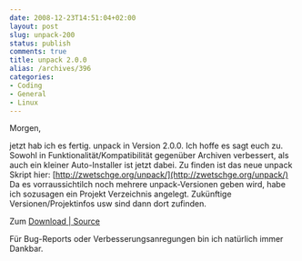 ```yaml
---
date: 2008-12-23T14:51:04+02:00
layout: post
slug: unpack-200
status: publish
comments: true
title: unpack 2.0.0
alias: /archives/396
categories:
- Coding
- General
- Linux
---
```


Morgen,

jetzt hab ich es fertig. unpack in Version 2.0.0. Ich hoffe es sagt euch zu. Sowohl in Funktionalität/Kompatibilität gegenüber Archiven verbessert, als auch ein kleiner Auto-Installer ist jetzt dabei. Zu finden ist das neue unpack Skript hier:
[http://zwetschge.org/unpack/](http://zwetschge.org/unpack/)
Da es vorraussichtilch noch mehrere unpack-Versionen geben wird, habe ich sozusagen ein Projekt Verzeichnis angelegt. Zukünftige Versionen/Projektinfos usw sind dann dort zufinden.

Zum [Download | Source](http://zwetschge.org/unpack/unpack_2.0.0)

Für Bug-Reports oder Verbesserungsanregungen bin ich natürlich immer Dankbar.
